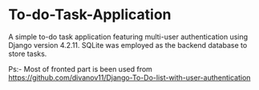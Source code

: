 # To-do-Task-Application
A simple to-do task application featuring multi-user authentication using Django version 4.2.11. SQLite was employed as the backend database to store tasks.

Ps:- Most of fronted part is been used from https://github.com/divanov11/Django-To-Do-list-with-user-authentication
